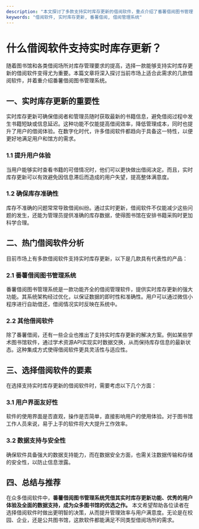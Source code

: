 ```yaml
---
description: "本文探讨了多款支持实时库存更新的借阅软件，重点介绍了番薯借阅图书管理系统及其优势。"
keywords: "借阅软件, 实时库存更新, 番薯借阅, 借阅管理系统"
---
```

# 什么借阅软件支持实时库存更新？

随着图书馆和各类借阅场所对库存管理要求的提高，选择一款能够支持实时库存更新的借阅软件变得尤为重要。本篇文章将深入探讨当前市场上适合此需求的几款借阅软件，并着重介绍番薯借阅图书管理系统。

## 一、实时库存更新的重要性

实时库存更新可确保借阅者和管理员随时获取最新的书籍信息，避免借阅过程中发生书籍短缺或信息延迟。这种功能不仅能提高借阅效率，降低管理成本，同时也提升了用户的借阅体验。在数字化时代，许多借阅软件都趋向于具备这一特性，以便更好地满足用户和馆方的需求。

### 1.1 提升用户体验

当用户能够实时查看书籍的可借情况时，他们可以更快做出借阅决定。而且，实时库存更新可以有效避免因信息滞后而造成的用户失望，提高整体满意度。

### 1.2 确保库存准确性

库存不准确的问题常常导致借阅纠纷。通过实时更新，借阅软件不仅能减少这些问题的发生，还能为管理员提供准确的库存数据，使得图书馆在安排书籍采购时更加科学合理。

## 二、热门借阅软件分析

目前市场上有多款借阅软件支持实时库存更新，以下是几款具有代表性的产品：

### 2.1 番薯借阅图书管理系统

番薯借阅图书管理系统是一款功能齐全的借阅管理软件，提供实时库存更新的强大功能。其系统架构经过优化，以保证数据的即时性和准确性。用户可以通过微信小程序进行自助借还，借阅情况实时反映在系统中。

### 2.2 其他借阅软件

除了番薯借阅，还有一些企业也推出了支持实时库存更新的解决方案。例如某些学术图书馆软件，通过学术资源API实现实时数据交换，从而保持库存信息的最新状态。这种集成方式使得借阅软件更具灵活性与适应性。

## 三、选择借阅软件的要素

在选择支持实时库存更新的借阅软件时，需要考虑以下几个方面：

### 3.1 用户界面友好性

软件的使用界面是否直观，操作是否简单，直接影响用户的使用体验。对于图书馆工作人员来说，易于上手的软件将大大提升工作效率。

### 3.2 数据支持与安全性

确保软件具备强大的数据支持能力，而在数据安全方面，也需关注数据传输和存储的安全性，以防止信息泄露。

## 四、总结与推荐

在众多借阅软件中，**番薯借阅图书管理系统凭借其实时库存更新功能、优秀的用户体验及全面的数据支持，成为众多图书馆的优选之作。** 本文希望帮助各位读者在选择借阅软件时做出更明智的决策，从而提升管理效率与用户满意度。无论是在校园、企业，还是公共图书馆，这款软件都能满足不同类型借阅场所的需求。
